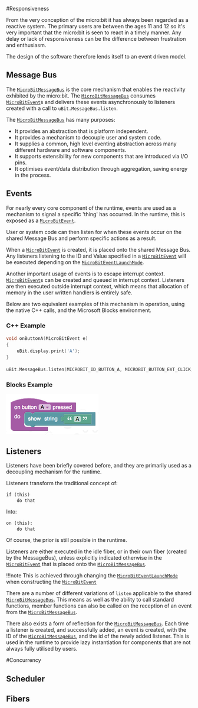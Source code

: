 #Responsiveness

From the very conception of the micro:bit it has always been regarded as
a reactive system. The primary users are between the ages 11 and 12 so it's very
important that the micro:bit is seen to react in a timely manner. Any delay or lack
of responsiveness can be the difference between frustration and enthusiasm.

The design of the software therefore lends itself to an event driven model.

## Message Bus

The [`MicroBitMessageBus`](ubit/messageBus.md) is the core mechanism that enables
the reactivity exhibited by the micro:bit. The [`MicroBitMessageBus`](ubit/messageBus.md)
consumes [`MicroBitEvent`](data-types/event.md)s and delivers these events asynchronously
to listeners created with a call to `uBit.MessageBus.listen`.

The [`MicroBitMessageBus`](ubit/messageBus.md) has many purposes:

- It provides an abstraction that is platform independent.
- It provides a mechanism to decouple user and system code.
- It supplies a common, high level eventing abstraction across many different hardware and software
  components.
- It supports extensibility for new components that are introduced via I/O pins.
- It optimises event/data distribution through aggregation, saving energy in the
  process.

## Events

For nearly every core component of the runtime, events are used as a mechanism
to signal a specific 'thing' has occurred. In the runtime, this is exposed as a
[`MicroBitEvent`](data-types/event.md).

User or system code can then listen for when these events occur on the shared Message Bus
and perform specific actions as a result.

When a [`MicroBitEvent`](data-types/event.md) is created, it is placed
onto the shared Message Bus. Any listeners listening to the ID and Value specified
in a [`MicroBitEvent`](data-types/event.md) will be executed depending
on the [`MicroBitEventLaunchMode`](something.md).

Another important usage of events is to escape interrupt context. [`MicroBitEvent`](data-types/event.md)s
can be created and queued in interrupt context. Listeners are then executed outside interrupt context,
which means that allocation of memory in the user written handlers is entirely safe.

Below are two equivalent examples of this mechanism in operation, using the native C++
calls, and the Microsoft Blocks environment.

### C++ Example

```cpp
void onButtonA(MicroBitEvent e)
{
    uBit.display.print('A');
}

uBit.MessageBus.listen(MICROBIT_ID_BUTTON_A, MICROBIT_BUTTON_EVT_CLICK, onButtonA);
```


### Blocks Example

![on button a, equivalent in blocks](resources/examples/concepts/example-listener.png)

## Listeners

Listeners have been briefly covered before, and they are primarily used as a decoupling
mechanism for the runtime.

Listeners transform the traditional concept of:
```pseudo
if (this)
    do that
```
Into:

```pseudo
on (this):
    do that
```

Of course, the prior is still possible in the runtime.

Listeners are either executed in the idle fiber, or in their own fiber (created by the MessageBus),
unless explicitly indicated otherwise in the [`MicroBitEvent`](data-types/event.md)
that is placed onto the [`MicroBitMessageBus`](ubit/messageBus.md).

!!!note
    This is achieved through changing the [`MicroBitEventLaunchMode`](something.md)
    when constructing the [`MicroBitEvent`](data-types/event.md)

There are a number of different variations of `listen` applicable to the shared [`MicroBitMessageBus`](ubit/messageBus.md).
This means as well as the ability to call standard functions, member functions can also be
called on the reception of an event from the [`MicroBitMessageBus`](ubit/messageBus.md).

There also exists a form of reflection for the [`MicroBitMessageBus`](ubit/messageBus.md).
Each time a listener is created, and successfully added, an event is created, with
the ID of the [`MicroBitMessageBus`](ubit/messageBus.md), and the id of the newly
added listener. This is used in the runtime to provide lazy instantiation for
components that are not always fully utilised by users.

#Concurrency

## Scheduler

## Fibers
